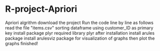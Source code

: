 # R-project-Apriori
Apriori algrithm
download the project
Run the code line by line as follows
read the file "items.csv"
sorting dataframe using customer_ID as primary key
install package plyr
required library plyr after installation
install arules package
install arulesviz package for visualization of graphs
then plot the graphs
finished!
